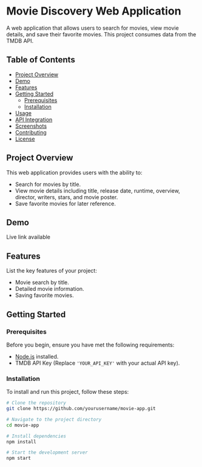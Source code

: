 # Movie Discovery Web Application

A web application that allows users to search for movies, view movie details, and save their favorite movies. This project consumes data from the TMDB API.

## Table of Contents

- [Project Overview](#project-overview)
- [Demo](#demo)
- [Features](#features)
- [Getting Started](#getting-started)
  - [Prerequisites](#prerequisites)
  - [Installation](#installation)
- [Usage](#usage)
- [API Integration](#api-integration)
- [Screenshots](#screenshots)
- [Contributing](#contributing)
- [License](#license)

## Project Overview

This web application provides users with the ability to:

- Search for movies by title.
- View movie details including title, release date, runtime, overview, director, writers, stars, and movie poster.
- Save favorite movies for later reference.

## Demo

Live link available

## Features

List the key features of your project:

- Movie search by title.
- Detailed movie information.
- Saving favorite movies.

## Getting Started

### Prerequisites

Before you begin, ensure you have met the following requirements:

- [Node.js](https://nodejs.org/) installed.
- TMDB API Key (Replace `'YOUR_API_KEY'` with your actual API key).

### Installation

To install and run this project, follow these steps:

```bash
# Clone the repository
git clone https://github.com/yourusername/movie-app.git

# Navigate to the project directory
cd movie-app

# Install dependencies
npm install

# Start the development server
npm start

